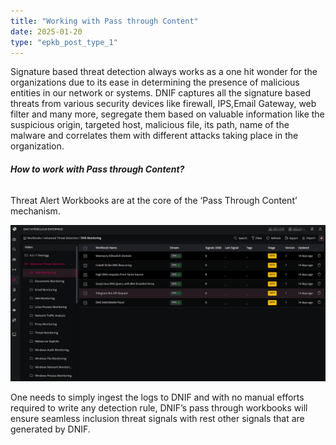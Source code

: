 ```yaml
---
title: "Working with Pass through Content"
date: 2025-01-20
type: "epkb_post_type_1"
---
```


  
Signature based threat detection always works as a one hit wonder for the organizations due to its ease in determining the presence of malicious entities in our network or systems. DNIF captures all the signature based threats from various security devices like firewall, IPS,Email Gateway, web filter and many more, segregate them based on valuable information like the suspicious origin, targeted host, malicious file, its path, name of the malware and correlates them with different attacks taking place in the organization.

###### **How to work with Pass through Content?**

Threat Alert Workbooks are at the core of the ‘Pass Through Content’ mechanism.

![image 1-Dec-20-2023-12-15-01-7738-PM](./images-Working%20with%20Pass%20through%20Content/Working-with-Pass-through-Content-1.png)

One needs to simply ingest the logs to DNIF and with no manual efforts required to write any detection rule, DNIF’s pass through workbooks will ensure seamless inclusion threat signals with rest other signals that are generated by DNIF.
